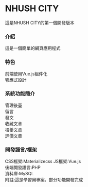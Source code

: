 # NHUSH CITY
這是NHUSH CITY的第一個開發版本
<br>
<h3>介紹</h3>
這是一個簡單的網頁應用程式
<br>
<h3>特色</h3>
前端使用Vue.js組件化
<br>
響應式設計
<br>
<h3>系統功能簡介</h3>
管理後臺
<br>
留言
<br>
發文
<br>
收藏文章
<br>
檢舉文章
<br>
評價文章
<br>
<h3>開發語言/框架</h3>
CSS框架:Materializecss
JS框架:Vue.js
<br>
後端開發語言:PHP
<br>
資料庫:MySQL
<br>
附註:這是學習用專案，部分功能開發完成
